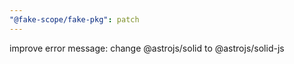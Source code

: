 ```yaml
---
"@fake-scope/fake-pkg": patch
---
```


improve error message: change @astrojs/solid to @astrojs/solid-js
